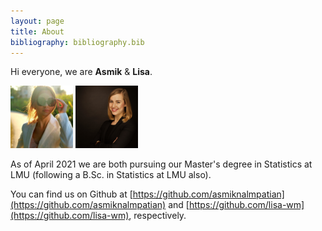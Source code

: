 ```yaml
---
layout: page
title: About
bibliography: bibliography.bib
---
```


Hi everyone, we are **Asmik** & **Lisa**.

<img src="figures/bild_asmik.jfif" width="100" height="100"> 
<img src="figures/bild_lisa.jpg" width="100" height="100">

As of April 2021 we are both pursuing our Master's degree in Statistics at LMU (following a B.Sc. in Statistics at LMU also).

You can find us on Github at [https://github.com/asmiknalmpatian](https://github.com/asmiknalmpatian) and [https://github.com/lisa-wm](https://github.com/lisa-wm), respectively. 